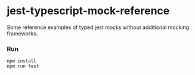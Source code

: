 # jest-typescript-mock-reference
Some reference examples of typed jest mocks without additional mocking frameworks.  

### Run
`npm install`  
`npm run test`